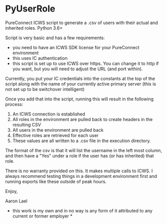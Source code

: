 # PyUserRole
PureConnect ICWS script to generate a .csv of users with their actual and inherited roles.  Python 3.6+

Script is very basic and has a few requirements:
* you need to have an ICWS SDK license for your PureConnect environment
* this uses IC authentication
* this script is set up to use ICWS over https.  You can change it to http if you want, but you will need to adjust the URL (and port within).


Currently, you put your IC credentials into the constants at the top of the script along with the name of your currently active primary server (this is not set up to be switchover intelligent)

Once you add that into the script, running this will result in the following process:

1.  An ICWS connection is established
2.  All roles in the environment are pulled back to create headers in the resulting CSV
3.  All users in the environment are pulled back
4.  Effective roles are retrieved for each user
5.  These values are all written to a .csv file in the execution directory.

The format of the csv is that it will list the username in the left most column, and then have a "Yes" under a role if the user has (or has inherited) that role.

There is no warranty provided on this.  It makes multiple calls to ICWS.  I always recommend testing things in a development environment first and running exports like these outside of peak hours.

Enjoy,

Aaron Lael
* this work is my own and in no way is any form of it attributed to any current or former employer *
